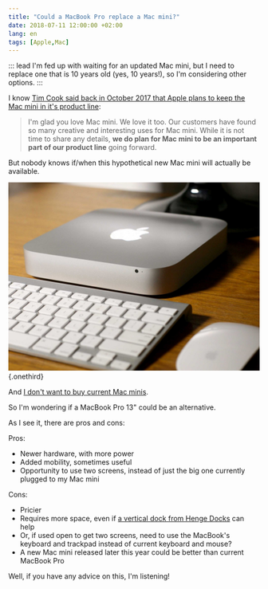 ```yaml
---
title: "Could a MacBook Pro replace a Mac mini?"
date: 2018-07-11 12:00:00 +02:00
lang: en
tags: [Apple,Mac]
---
```


::: lead
I'm fed up with waiting for an updated Mac mini, but I need to replace one that is 10 years old (yes, 10 years!), so I'm considering other options.
:::

I know [Tim Cook said back in October 2017 that Apple plans to keep the Mac mini in it's product line](https://www.techradar.com/news/mac-mini-still-important-to-apple-says-tim-cook):

> I'm glad you love Mac mini. We love it too. Our customers have found so many creative and interesting uses for Mac mini. While it is not time to share any details, **we do plan for Mac mini to be an important part of our product line** going forward.

But nobody knows if/when this hypothetical new Mac mini will actually be available.

![](mac-mini.jpg){.onethird}

And [I don't want to buy current Mac minis](https://www.macworld.co.uk/feature/mac/5-reasons-shouldnt-buy-mac-mini-3535701/).

So I'm wondering if a MacBook Pro 13" could be an alternative.

As I see it, there are pros and cons:

Pros:

- Newer hardware, with more power
- Added mobility, sometimes useful
- Opportunity to use two screens, instead of just the big one currently plugged to my Mac mini

Cons:

- Pricier
- Requires more space, even if [a vertical dock from Henge Docks](https://hengedocks.com/pages/vertical-macbook-pro-2016) can help
- Or, if used open to get two screens, need to use the MacBook's keyboard and trackpad instead of current keyboard and mouse?
- A new Mac mini released later this year could be better than current MacBook Pro

Well, if you have any advice on this, I'm listening!
